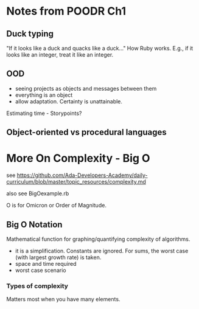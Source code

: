 # Notes from POODR Ch1

## Duck typing
"If it looks like a duck and quacks like a duck..."
How Ruby works. E.g., if it looks like an integer, treat it like an integer.

## OOD
 - seeing projects as objects and messages between them
 - everything is an object
 - allow adaptation. Certainty is unattainable.

 Estimating time - Storypoints?

## Object-oriented vs procedural languages


# More On Complexity - Big O
see https://github.com/Ada-Developers-Academy/daily-curriculum/blob/master/topic_resources/complexity.md

also see BigOexample.rb

O is for Omicron or Order of Magnitude.

## Big O Notation
Mathematical function for graphing/quantifying complexity of algorithms.
- it is a simplification. Constants are ignored. For sums, the worst case (with largest growth rate) is taken.
- space and time required
- worst case scenario

### Types of complexity
Matters most when you have many elements.
